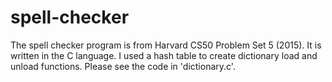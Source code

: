 # spell-checker

The spell checker program is from Harvard CS50 Problem Set 5 (2015).  It is written in the C language.  I used a hash table to create dictionary load and unload functions. Please see the code in 'dictionary.c'. 
